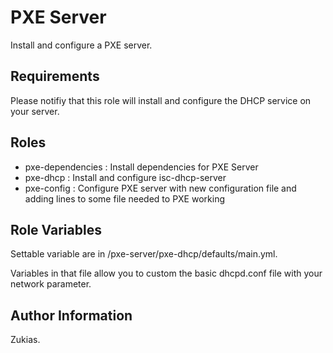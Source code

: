 PXE Server
=========

Install and configure a PXE server.

Requirements
------------

Please notifiy that this role will install and configure the DHCP service on your server.

Roles
------------

- pxe-dependencies : Install dependencies for PXE Server
- pxe-dhcp : Install and configure isc-dhcp-server 
- pxe-config : Configure PXE server with new configuration file and adding lines to some file needed to PXE working


Role Variables
--------------

Settable variable are in /pxe-server/pxe-dhcp/defaults/main.yml.

Variables in that file allow you to custom the basic dhcpd.conf file with your network parameter.

Author Information
------------------

Zukias.
